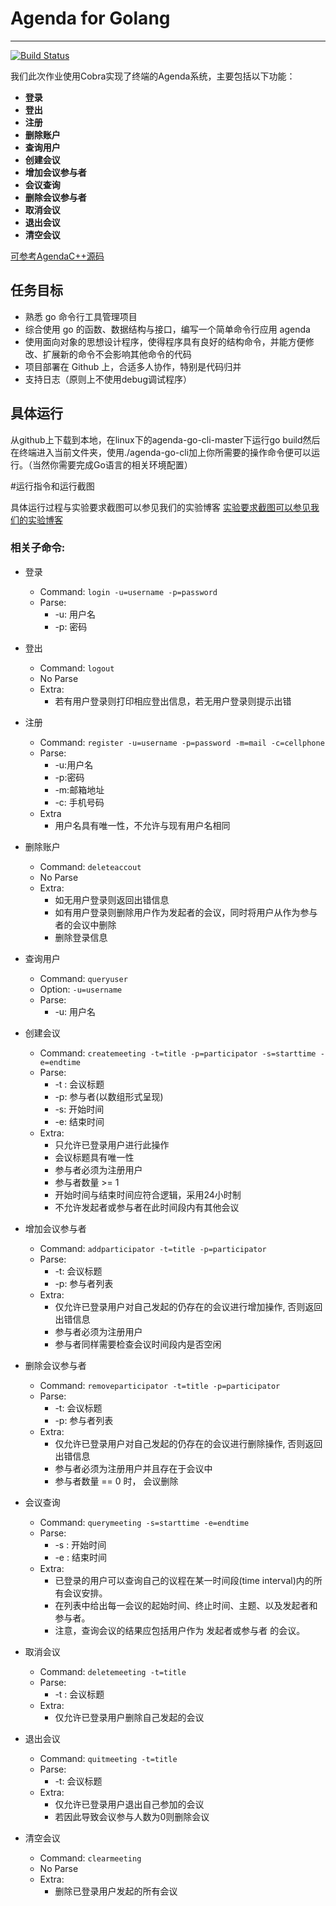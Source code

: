 # Agenda for Golang

------
[![Build Status](https://travis-ci.org/LinJinghua/agenda-go-cli.svg?branch=test)](https://travis-ci.org/LinJinghua/agenda-go-cli)

我们此次作业使用Cobra实现了终端的Agenda系统，主要包括以下功能：

- **登录**
- **登出**
- **注册**
- **删除账户**
- **查询用户**
- **创建会议**
- **增加会议参与者**
- **会议查询**
- **删除会议参与者**
- **取消会议**
- **退出会议**
- **清空会议**

[可参考AgendaC++源码](https://github.com/MoRunChang2015/Agenda)
## 任务目标

 - 熟悉 go 命令行工具管理项目
 - 综合使用 go 的函数、数据结构与接口，编写一个简单命令行应用 agenda
 - 使用面向对象的思想设计程序，使得程序具有良好的结构命令，并能方便修改、扩展新的命令不会影响其他命令的代码
 - 项目部署在 Github 上，合适多人协作，特别是代码归并
 - 支持日志（原则上不使用debug调试程序）


## 具体运行

从github上下载到本地，在linux下的agenda-go-cli-master下运行go build然后在终端进入当前文件夹，使用./agenda-go-cli加上你所需要的操作命令便可以运行。（当然你需要完成Go语言的相关环境配置）
        
#运行指令和运行截图

具体运行过程与实验要求截图可以参见我们的实验博客
[实验要求截图可以参见我们的实验博客]( http://blog.csdn.net/qq_33689717/article/details/78403706/)



### 相关子命令: 
- 登录
	- Command: `login -u=username -p=password`
	- Parse:
		- -u: 用户名
		- -p: 密码
- 登出
	- Command: `logout`
	- No Parse
	- Extra:
		- 若有用户登录则打印相应登出信息，若无用户登录则提示出错
- 注册
	- Command: `register -u=username -p=password -m=mail -c=cellphone`
	- Parse:
		- -u:用户名
		- -p:密码
		- -m:邮箱地址
		- -c: 手机号码
	- Extra
		- 用户名具有唯一性，不允许与现有用户名相同

- 删除账户
	- Command: `deleteaccout`
	- No Parse
	- Extra: 
		- 如无用户登录则返回出错信息
		- 如有用户登录则删除用户作为发起者的会议，同时将用户从作为参与者的会议中删除
		- 删除登录信息
- 查询用户
	- Command: `queryuser`
	- Option: `-u=username`
	- Parse:
		- -u: 用户名

- 创建会议
	- Command: `createmeeting -t=title -p=participator -s=starttime -e=endtime`
	- Parse:
		- -t : 会议标题
		- -p: 参与者(以数组形式呈现)
		- -s: 开始时间
		- -e: 结束时间
	- Extra:
		- 只允许已登录用户进行此操作
		- 会议标题具有唯一性
		- 参与者必须为注册用户
		- 参与者数量 >= 1
		- 开始时间与结束时间应符合逻辑，采用24小时制
		- 不允许发起者或参与者在此时间段内有其他会议
- 增加会议参与者
	- Command: `addparticipator -t=title -p=participator`
	- Parse:
		- -t: 会议标题
		- -p: 参与者列表
	- Extra:
		- 仅允许已登录用户对自己发起的仍存在的会议进行增加操作, 否则返回出错信息
		- 参与者必须为注册用户
		- 参与者同样需要检查会议时间段内是否空闲
- 删除会议参与者
	- Command: `removeparticipator -t=title -p=participator`
	- Parse:
		- -t: 会议标题
		- -p: 参与者列表
	- Extra:
		- 仅允许已登录用户对自己发起的仍存在的会议进行删除操作, 否则返回出错信息
		- 参与者必须为注册用户并且存在于会议中
		- 参与者数量 == 0 时， 会议删除
- 会议查询
	- Command: `querymeeting -s=starttime -e=endtime`
	- Parse:
		- -s : 开始时间
		- -e : 结束时间
	- Extra:
		- 已登录的用户可以查询自己的议程在某一时间段(time interval)内的所有会议安排。
		- 在列表中给出每一会议的起始时间、终止时间、主题、以及发起者和参与者。
		- 注意，查询会议的结果应包括用户作为 发起者或参与者 的会议。
- 取消会议
	- Command: `deletemeeting -t=title`
	- Parse:
		- -t : 会议标题
	- Extra:
		- 仅允许已登录用户删除自己发起的会议
- 退出会议
	- Command: `quitmeeting -t=title`
	- Parse:
		- -t: 会议标题
	- Extra:
		- 仅允许已登录用户退出自己参加的会议
		- 若因此导致会议参与人数为0则删除会议
- 清空会议
	- Command: `clearmeeting`
	- No Parse
	- Extra:
		- 删除已登录用户发起的所有会议
